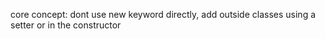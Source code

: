 core concept:
dont use new keyword directly, add outside classes using a setter or in the constructor
